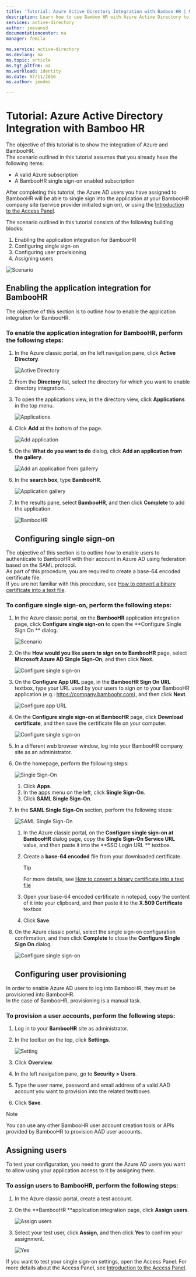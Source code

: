 ```yaml
---
title: 'Tutorial: Azure Active Directory Integration with Bamboo HR | Microsoft Azure'
description: Learn how to use Bamboo HR with Azure Active Directory to enable single sign-on, automated provisioning, and more!
services: active-directory
author: jeevansd
documentationcenter: na
manager: femila

ms.service: active-directory
ms.devlang: na
ms.topic: article
ms.tgt_pltfrm: na
ms.workload: identity
ms.date: 07/11/2016
ms.author: jeedes

---
```

# Tutorial: Azure Active Directory Integration with Bamboo HR
The objective of this tutorial is to show the integration of Azure and BambooHR.  
The scenario outlined in this tutorial assumes that you already have the following items:

* A valid Azure subscription
* A BambooHR single sign-on enabled subscription

After completing this tutorial, the Azure AD users you have assigned to BambooHR will be able to single sign into the application at your BambooHR company site (service provider initiated sign on), or using the [Introduction to the Access Panel](active-directory-saas-access-panel-introduction.md).

The scenario outlined in this tutorial consists of the following building blocks:

1. Enabling the application integration for BambooHR
2. Configuring single sign-on
3. Configuring user provisioning
4. Assigning users

![Scenario](./media/active-directory-saas-bamboo-hr-tutorial/IC796685.png "Scenario")

## Enabling the application integration for BambooHR
The objective of this section is to outline how to enable the application integration for BambooHR.

### To enable the application integration for BambooHR, perform the following steps:
1. In the Azure classic portal, on the left navigation pane, click **Active Directory**.
   
   ![Active Directory](./media/active-directory-saas-bamboo-hr-tutorial/IC700993.png "Active Directory")
2. From the **Directory** list, select the directory for which you want to enable directory integration.
3. To open the applications view, in the directory view, click **Applications** in the top menu.
   
   ![Applications](./media/active-directory-saas-bamboo-hr-tutorial/IC700994.png "Applications")
4. Click **Add** at the bottom of the page.
   
   ![Add application](./media/active-directory-saas-bamboo-hr-tutorial/IC749321.png "Add application")
5. On the **What do you want to do** dialog, click **Add an application from the gallery**.
   
   ![Add an application from gallerry](./media/active-directory-saas-bamboo-hr-tutorial/IC749322.png "Add an application from gallerry")
6. In the **search box**, type **BambooHR**.
   
   ![Application gallery](./media/active-directory-saas-bamboo-hr-tutorial/IC796686.png "Application gallery")
7. In the results pane, select **BambooHR**, and then click **Complete** to add the application.
   
   ![BambooHR](./media/active-directory-saas-bamboo-hr-tutorial/IC796687.png "BambooHR")
   
   ## Configuring single sign-on

The objective of this section is to outline how to enable users to authenticate to BambooHR with their account in Azure AD using federation based on the SAML protocol.  
As part of this procedure, you are required to create a base-64 encoded certificate file.  
If you are not familiar with this procedure, see [How to convert a binary certificate into a text file](http://youtu.be/PlgrzUZ-Y1o).

### To configure single sign-on, perform the following steps:
1. In the Azure classic portal, on the **BambooHR** application integration page, click **Configure single sign-on** to open the **Configure Single Sign On ** dialog.
   
   ![Scenario](./media/active-directory-saas-bamboo-hr-tutorial/IC796685.png "Scenario")
2. On the **How would you like users to sign on to BambooHR** page, select **Microsoft Azure AD Single Sign-On**, and then click **Next**.
   
   ![Configure single sign-on](./media/active-directory-saas-bamboo-hr-tutorial/IC796688.png "Configure single sign-on")
3. On the **Configure App URL** page, in the **BambooHR Sign On URL** textbox, type your URL used by your users to sign on to your BambooHR application (e.g.: https://company.bamboohr.com), and then click **Next**.
   
   ![Configure app URL](./media/active-directory-saas-bamboo-hr-tutorial/IC796689.png "Configure app URL")
4. On the **Configure single sign-on at BambooHR** page, click **Download certificate**, and then save the certificate file on your computer.
   
   ![Configure single sign-on](./media/active-directory-saas-bamboo-hr-tutorial/IC796690.png "Configure single sign-on")
5. In a different web browser window, log into your BambooHR company site as an administrator.
6. On the homepage, perform the following steps:
   
   ![Single Sign-On](./media/active-directory-saas-bamboo-hr-tutorial/IC796691.png "Single Sign-On")
   
   1. Click **Apps**.
   2. In the apps menu on the left, click **Single Sign-On**.
   3. Click **SAML Single Sign-On**.
7. In the **SAML Single Sign-On** section, perform the following steps:
   
   ![SAML Single Sign-On](./media/active-directory-saas-bamboo-hr-tutorial/IC796692.png "SAML Single Sign-On")
   
   1. In the Azure classic portal, on the **Configure single sign-on at BambooHR** dialog page, copy the **Single Sign-On Service URL** value, and then paste it into the **SSO Login URL ** textbox.
   2. Create a **base-64 encoded** file from your downloaded certificate.  
      
      > [!TIP]
      > For more details, see [How to convert a binary certificate into a text file](http://youtu.be/PlgrzUZ-Y1o)
      > 
   3. Open your base-64 encoded certificate in notepad, copy the content of it into your clipboard, and then paste it to the **X.509 Certificate** textbox
   4. Click **Save**.
8. On the Azure classic portal, select the single sign-on configuration confirmation, and then click **Complete** to close the **Configure Single Sign On** dialog.
   
   ![Configure single sign-on](./media/active-directory-saas-bamboo-hr-tutorial/IC796693.png "Configure single sign-on")
   
   ## Configuring user provisioning

In order to enable Azure AD users to log into BambooHR, they must be provisioned into BambooHR.  
In the case of BambooHR, provisioning is a manual task.

### To provision a user accounts, perform the following steps:
1. Log in to your **BambooHR** site as administrator.
2. In the toolbar on the top, click **Settings**.
   
   ![Setting](./media/active-directory-saas-bamboo-hr-tutorial/IC796694.png "Setting")
3. Click **Overview**.
4. In the left navigation pane, go to **Security \> Users**.
5. Type the user name, password and email address of a valid AAD account you want to provision into the related textboxes.
6. Click **Save**.

> [!NOTE]
> You can use any other BambooHR user account creation tools or APIs provided by BambooHR to provision AAD user accounts.
> 
> 

## Assigning users
To test your configuration, you need to grant the Azure AD users you want to allow using your application access to it by assigning them.

### To assign users to BambooHR, perform the following steps:
1. In the Azure classic portal, create a test account.
2. On the **BambooHR **application integration page, click **Assign users**.
   
   ![Assign users](./media/active-directory-saas-bamboo-hr-tutorial/IC796695.png "Assign users")
3. Select your test user, click **Assign**, and then click **Yes** to confirm your assignment.
   
   ![Yes](./media/active-directory-saas-bamboo-hr-tutorial/IC767830.png "Yes")

If you want to test your single sign-on settings, open the Access Panel. For more details about the Access Panel, see [Introduction to the Access Panel](active-directory-saas-access-panel-introduction.md).

